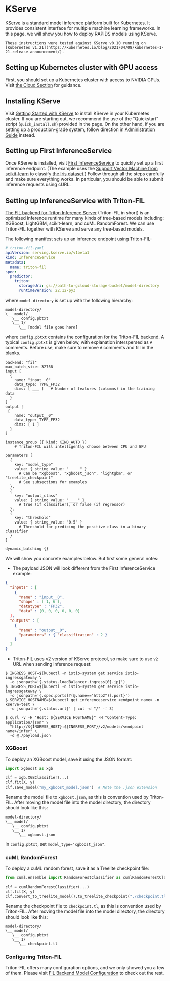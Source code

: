 # KServe

[KServe](https://kserve.github.io/website) is a standard model inference platform built for Kubernetes. It provides consistent interface for multiple machine learning frameworks.
In this page, we will show you how to deploy RAPIDS models using KServe.

```{note}
These instructions were tested against KServe v0.10 running on [Kubernetes v1.21](https://kubernetes.io/blog/2021/04/08/kubernetes-1-21-release-announcement/).
```

## Setting up Kubernetes cluster with GPU access

First, you should set up a Kubernetes cluster with access to NVIDIA GPUs. Visit [the Cloud Section](/cloud/index) for guidance.

## Installing KServe

Visit [Getting Started with KServe](https://kserve.github.io/website/latest/get_started/) to install KServe in your Kubernetes cluster. If you are starting out, we recommend the use of the "Quickstart" script (`quick_install.sh`) provided in the page. On the other hand, if you are setting up a production-grade system, follow direction in [Administration Guide](https://kserve.github.io/website/latest/admin/serverless/serverless) instead.

## Setting up First InferenceService

Once KServe is installed, visit [First InferenceService](https://kserve.github.io/website/latest/get_started/first_isvc/) to quickly set up a first inference endpoint. (The example uses the [Support Vector Machine from scikit-learn](https://scikit-learn.org/stable/modules/generated/sklearn.svm.SVC.html) to classify [the Iris dataset](https://scikit-learn.org/stable/auto_examples/datasets/plot_iris_dataset.html).) Follow through all the steps carefully and make sure everything works. In particular, you should be able to submit inference requests using cURL.

## Setting up InferenceService with Triton-FIL

[The FIL backend for Triton Inference Server](https://github.com/triton-inference-server/fil_backend) (Triton-FIL in short) is an optimized inference runtime for many kinds of tree-based models including: XGBoost, LightGBM, scikit-learn, and cuML RandomForest. We can use Triton-FIL together with KServe and serve any tree-based models.

The following manifest sets up an inference endpoint using Triton-FIL:

```yaml
# triton-fil.yaml
apiVersion: serving.kserve.io/v1beta1
kind: InferenceService
metadata:
  name: triton-fil
spec:
  predictor:
    triton:
      storageUri: gs://path-to-gcloud-storage-bucket/model-directory
      runtimeVersion: 22.12-py3
```

where `model-directory` is set up with the following hierarchy:

```text
model-directory/
\__ model/
   \__ config.pbtxt
   \__ 1/
      \__ [model file goes here]
```

where `config.pbtxt` contains the configuration for the Triton-FIL backend.
A typical `config.pbtxt` is given below, with explanation interspersed as
`#` comments. Before use, make sure to remove `#` comments and fill in
the blanks.

```text
backend: "fil"
max_batch_size: 32768
input [
  {
    name: "input__0"
    data_type: TYPE_FP32
    dims: [ ___ ]   # Number of features (columns) in the training data
  }
]
output [
 {
    name: "output__0"
    data_type: TYPE_FP32
    dims: [ 1 ]
  }
]

instance_group [{ kind: KIND_AUTO }]
    # Triton-FIL will intelligently choose between CPU and GPU

parameters [
  {
    key: "model_type"
    value: { string_value: "_____" }
      # Can be "xgboost", "xgboost_json", "lightgbm", or "treelite_checkpoint"
      # See subsections for examples
  },
  {
    key: "output_class"
    value: { string_value: "____" }
      # true (if classifier), or false (if regressor)
  },
  {
    key: "threshold"
    value: { string_value: "0.5" }
      # Threshold for predicing the positive class in a binary classifier
  }
]

dynamic_batching {}
```

We will show you concrete examples below. But first some general notes:

- The payload JSON will look different from the First InferenceService example:

```json
{
  "inputs" : [
    {
      "name" : "input__0",
      "shape" : [ 1, 6 ],
      "datatype" : "FP32",
      "data" : [0, 0, 0, 0, 0, 0]
  ],
  "outputs" : [
    {
      "name" : "output__0",
      "parameters" : { "classification" : 2 }
    }
  ]
}
```

- Triton-FIL uses v2 version of KServe protocol, so make sure to use `v2` URL when sending inference request:

```console
$ INGRESS_HOST=$(kubectl -n istio-system get service istio-ingressgateway \
  -o jsonpath='{.status.loadBalancer.ingress[0].ip}')
$ INGRESS_PORT=$(kubectl -n istio-system get service istio-ingressgateway \
  -o jsonpath='{.spec.ports[?(@.name=="http2")].port}')
$ SERVICE_HOSTNAME=$(kubectl get inferenceservice <endpoint name> -n kserve-test \
  -o jsonpath='{.status.url}' | cut -d "/" -f 3)

$ curl -v -H "Host: ${SERVICE_HOSTNAME}" -H "Content-Type: application/json" \
  "http://${INGRESS_HOST}:${INGRESS_PORT}/v2/models/<endpoint name>/infer" \
  -d @./payload.json
```

### XGBoost

To deploy an XGBoost model, save it using the JSON format:

```python
import xgboost as xgb

clf = xgb.XGBClassifier(...)
clf.fit(X, y)
clf.save_model("my_xgboost_model.json")  # Note the .json extension
```

Rename the model file to `xgboost.json`, as this is convention used by Triton-FIL.
After moving the model file into the model directory, the directory should look like this:

```text
model-directory/
\__ model/
   \__ config.pbtxt
   \__ 1/
      \__ xgboost.json
```

In `config.pbtxt`, set `model_type="xgboost_json"`.

### cuML RandomForest

To deploy a cuML random forest, save it as a Treelite checkpoint file:

```python
from cuml.ensemble import RandomForestClassifier as cumlRandomForestClassifier

clf = cumlRandomForestClassifier(...)
clf.fit(X, y)
clf.convert_to_treelite_model().to_treelite_checkpoint("./checkpoint.tl")
```

Rename the checkpoint file to `checkpoint.tl`, as this is convention used by Triton-FIL.
After moving the model file into the model directory, the directory should look like this:

```text
model-directory/
\__ model/
   \__ config.pbtxt
   \__ 1/
      \__ checkpoint.tl
```

### Configuring Triton-FIL

Triton-FIL offers many configuration options, and we only showed you a few of them. Please visit [FIL Backend Model Configuration](https://github.com/triton-inference-server/fil_backend/blob/main/docs/model_config.md) to check out the rest.
